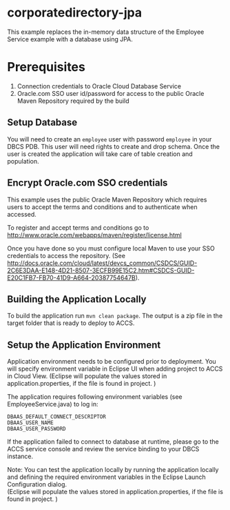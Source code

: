 corporatedirectory-jpa
======================

This example replaces the in-memory data structure of the Employee Service example with a database using JPA.

Prerequisites
=============
1. Connection credentials to Oracle Cloud Database Service  
2. Oracle.com SSO user id/password for access to the public Oracle Maven Repository required by the build

Setup Database
--------------

You will need to create an `employee` user with password `employee` in your DBCS PDB.  This user will need rights to create and drop schema.  Once the user is created the application will take care of table creation and population.


Encrypt Oracle.com SSO credentials
----------------------------------

This example uses the public Oracle Maven Repository which requires users to accept the terms and conditions and to authenticate when accessed.

To register and accept terms and conditions go to http://www.oracle.com/webapps/maven/register/license.html

Once you have done so you must configure local Maven to use your SSO credentials to access the repository. (See http://docs.oracle.com/cloud/latest/devcs_common/CSDCS/GUID-2C6E3DAA-E148-4D21-8507-3ECFB99E15C2.htm#CSDCS-GUID-E20C1FB7-FB70-41D9-A664-20387754647B). 

Building the Application Locally
--------------------------------

To build the application run `mvn clean package`. 
The output is a zip file in the target folder that is ready to deploy to ACCS.

Setup the Application Environment
---------------------------------

Application environment needs to be configured prior to deployment.
You will specify environment variable in Eclipse UI when adding project to ACCS in Cloud View.
(Eclipse will populate the values stored in application.properties, if the file is found in project. ) 

The application requires following environment variables (see EmployeeService.java) to log in:

    DBAAS_DEFAULT_CONNECT_DESCRIPTOR
    DBAAS_USER_NAME
    DBAAS_USER_PASSWORD

If the application failed to connect to database at runtime, please go to the ACCS service console 
and review the service binding to your DBCS instance. 

Note: You can test the application locally by running the application locally and defining the required environment variables in the Eclipse Launch Configuration dialog.  
(Eclipse will populate the values stored in application.properties, if the file is found in project. ) 

